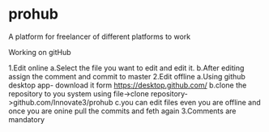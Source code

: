 # prohub
A platform for freelancer of different platforms to work


Working on gitHub

1.Edit online
  a.Select the file you want to edit and edit it.
  b.After editing assign the comment and commit to master
2.Edit offline
  a.Using github desktop app- download it form https://desktop.github.com/
  b.clone the repository to you system using file->clone repository->github.com/Innovate3/prohub
  c.you can edit files even you are offline and once you are onine pull the commits and feth again
3.Comments are mandatory
